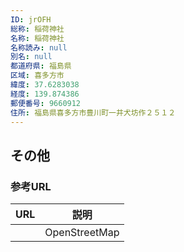 ```yaml
---
ID: jrOFH
総称: 稲荷神社
名称: 稲荷神社
名称読み: null
別名: null
都道府県: 福島県
区域: 喜多方市
緯度: 37.6283038
経度: 139.874386
郵便番号: 9660912
住所: 福島県喜多方市豊川町一井犬坊作２５１２
---
```


## その他

### 参考URL

| URL | 説明          |
| --- | ------------- |
|     | OpenStreetMap |
